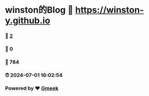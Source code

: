 # winston的Blog :link: https://winston-y.github.io 
### :page_facing_up: [2](https://winston-y.github.io/tag.html) 
### :speech_balloon: 0 
### :hibiscus: 784 
### :alarm_clock: 2024-07-01 16:02:54 
### Powered by :heart: [Gmeek](https://github.com/Meekdai/Gmeek)
